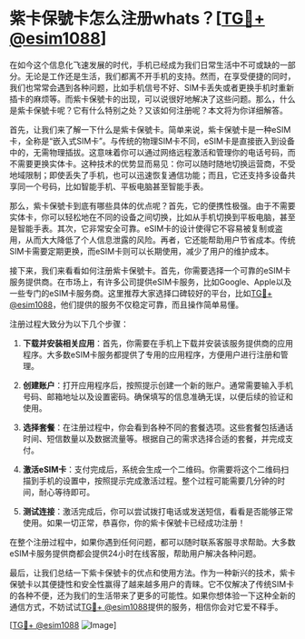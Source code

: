 # 紫卡保號卡怎么注册whats？[[TG💪+ @esim1088](https://t.me/s/esim1088)]

在如今这个信息化飞速发展的时代，手机已经成为我们日常生活中不可或缺的一部分。无论是工作还是生活，我们都离不开手机的支持。然而，在享受便捷的同时，我们也常常会遇到各种问题，比如手机信号不好、SIM卡丢失或者更换手机时重新插卡的麻烦等。而紫卡保號卡的出现，可以说很好地解决了这些问题。那么，什么是紫卡保號卡呢？它有什么特别之处？又该如何注册呢？本文将为你详细解答。

首先，让我们来了解一下什么是紫卡保號卡。简单来说，紫卡保號卡是一种eSIM卡，全称是“嵌入式SIM卡”。与传统的物理SIM卡不同，eSIM卡是直接嵌入到设备中的，无需物理插拔。这意味着你可以通过网络远程激活和管理你的电话号码，而不需要更换实体卡。这种技术的优势显而易见：你可以随时随地切换运营商，不受地域限制；即使丢失了手机，也可以迅速恢复通信功能；而且，它还支持多设备共享同一个号码，比如智能手机、平板电脑甚至智能手表。

那么，紫卡保號卡到底有哪些具体的优点呢？首先，它的便携性极强。由于不需要实体卡，你可以轻松地在不同的设备之间切换，比如从手机切换到平板电脑，甚至是智能手表。其次，它非常安全可靠。eSIM卡的设计使得它不容易被复制或盗用，从而大大降低了个人信息泄露的风险。再者，它还能帮助用户节省成本。传统SIM卡需要定期更换，而eSIM卡则可以长期使用，减少了用户的维护成本。

接下来，我们来看看如何注册紫卡保號卡。首先，你需要选择一个可靠的eSIM卡服务提供商。在市场上，有许多公司提供eSIM卡服务，比如Google、Apple以及一些专门的eSIM卡服务商。这里推荐大家选择口碑较好的平台，比如[TG💪+ @esim1088](https://t.me/s/esim1088)，他们提供的服务不仅稳定可靠，而且操作简单易懂。

注册过程大致分为以下几个步骤：

1. **下载并安装相关应用**：首先，你需要在手机上下载并安装该服务提供商的应用程序。大多数eSIM卡服务都提供了专用的应用程序，方便用户进行注册和管理。

2. **创建账户**：打开应用程序后，按照提示创建一个新的账户。通常需要输入手机号码、邮箱地址以及设置密码。确保填写的信息准确无误，以便后续的验证和使用。

3. **选择套餐**：在注册过程中，你会看到各种不同的套餐选项。这些套餐包括通话时间、短信数量以及数据流量等。根据自己的需求选择合适的套餐，并完成支付。

4. **激活eSIM卡**：支付完成后，系统会生成一个二维码。你需要将这个二维码扫描到手机的设置中，按照提示完成激活过程。整个过程可能需要几分钟的时间，耐心等待即可。

5. **测试连接**：激活完成后，你可以尝试拨打电话或发送短信，看看是否能够正常使用。如果一切正常，恭喜你，你的紫卡保號卡已经成功注册！

在整个注册过程中，如果你遇到任何问题，都可以随时联系客服寻求帮助。大多数eSIM卡服务提供商都会提供24小时在线客服，帮助用户解决各种问题。

最后，让我们总结一下紫卡保號卡的优点和使用方法。作为一种新兴的技术，紫卡保號卡以其便捷性和安全性赢得了越来越多用户的青睐。它不仅解决了传统SIM卡的各种不便，还为我们的生活带来了更多的可能性。如果你想体验一下这种全新的通信方式，不妨试试[TG💪+ @esim1088](https://t.me/s/esim1088)提供的服务，相信你会对它爱不释手。

[[TG💪+ @esim1088](https://t.me/s/esim1088) ![Image](https://i.postimg.cc/4NQfJmqS/Snipaste-2025-05-13-00-14-12.png)]